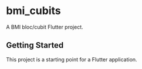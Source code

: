 # bmi_cubits

A BMI bloc/cubit Flutter project.

## Getting Started

This project is a starting point for a Flutter application.
